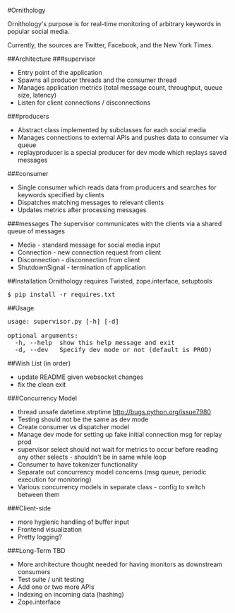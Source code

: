 #Ornithology

Ornithology's purpose is for real-time monitoring of 
arbitrary keywords in popular social media. 

Currently, the sources are Twitter, Facebook, and the New York Times.

##Architecture
###supervisor
* Entry point of the application
* Spawns all producer threads and the consumer thread
* Manages application metrics (total message count, throughput, queue size, latency)
* Listen for client connections / disconnections

###producers
* Abstract class implemented by subclasses for each social media
* Manages connections to external APIs and pushes data to consumer via queue
* replayproducer is a special producer for dev mode which replays saved messages

###consumer
* Single consumer which reads data from producers and searches for keywords
specified by clients 
* Dispatches matching messages to relevant clients 
* Updates metrics after processing messages

###messages
The supervisor communicates with the clients via a shared queue of messages
* Media - standard message for social media input
* Connection - new connection request from client
* Disconnection - disconnection from client
* ShutdownSignal - termination of application

##Installation
Ornithology requires Twisted, zope.interface, setuptools
<pre>
$ pip install -r requires.txt
</pre>

##Usage
<pre>
usage: supervisor.py [-h] [-d]

optional arguments:
  -h, --help  show this help message and exit
  -d, --dev   Specify dev mode or not (default is PROD)
</pre>

##Wish List (in order)
* update README given websocket changes
* fix the clean exit

###Concurrency Model
* thread unsafe datetime.strptime http://bugs.python.org/issue7980
* Testing should not be the same as dev mode
* Create consumer vs dispatcher model
* Manage dev mode for setting up fake initial connection msg for replay prod
* supervisor select should not wait for metrics to occur before reading any other selects - shouldn't be in same while loop
* Consumer to have tokenizer functionality
* Separate out concurrency model concerns (msg queue, periodic execution for monitoring)
* Various concurrency models in separate class - config to switch between them

###Client-side
* more hygienic handling of buffer input
* Frontend visualization
* Pretty logging?

###Long-Term TBD
* More architecture thought needed for having monitors as downstream consumers
* Test suite / unit testing
* Add one or two more APIs
* Indexing on incoming data (hashing)
* Zope.interface

